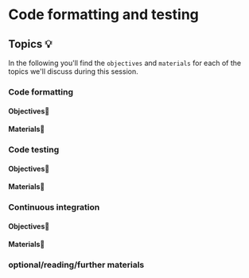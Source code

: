 # Code formatting and testing

## Topics 💡

In the following you'll find the `objectives` and `materials` for each of the topics we'll discuss during this session.

### Code formatting

#### Objectives📍

#### Materials📓


### Code testing

#### Objectives📍

#### Materials📓

### Continuous integration

#### Objectives📍

#### Materials📓

### optional/reading/further materials